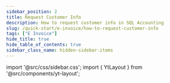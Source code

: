 ```yaml
---
sidebar_position: 2
title: Request Customer Info
description: How to request customer info in SQL Accounting
slug: /quick-start/e-invoice/how-to-request-customer-info
tags: ["E Invoice"]
hide_title: true 
hide_table_of_contents: true
sidebar_class_name: hidden-sidebar-items
---
```


import '@src/css/sidebar.css';
import { YtLayout } from '@src/components/yt-layout';

<YtLayout 
    videoId="X3BoiXOlKkc"
/>  

